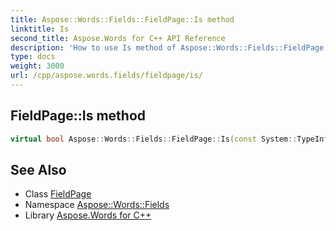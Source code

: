 ```yaml
---
title: Aspose::Words::Fields::FieldPage::Is method
linktitle: Is
second_title: Aspose.Words for C++ API Reference
description: 'How to use Is method of Aspose::Words::Fields::FieldPage class in C++.'
type: docs
weight: 3000
url: /cpp/aspose.words.fields/fieldpage/is/
---
```

## FieldPage::Is method




```cpp
virtual bool Aspose::Words::Fields::FieldPage::Is(const System::TypeInfo &target) const override
```

## See Also

* Class [FieldPage](../)
* Namespace [Aspose::Words::Fields](../../)
* Library [Aspose.Words for C++](../../../)
